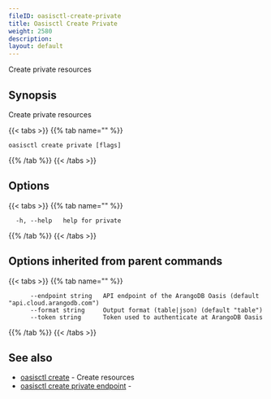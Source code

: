 ```yaml
---
fileID: oasisctl-create-private
title: Oasisctl Create Private
weight: 2580
description: 
layout: default
---
```

Create private resources

## Synopsis

Create private resources

{{< tabs >}}
{{% tab name="" %}}
```
oasisctl create private [flags]
```
{{% /tab %}}
{{< /tabs >}}

## Options

{{< tabs >}}
{{% tab name="" %}}
```
  -h, --help   help for private
```
{{% /tab %}}
{{< /tabs >}}

## Options inherited from parent commands

{{< tabs >}}
{{% tab name="" %}}
```
      --endpoint string   API endpoint of the ArangoDB Oasis (default "api.cloud.arangodb.com")
      --format string     Output format (table|json) (default "table")
      --token string      Token used to authenticate at ArangoDB Oasis
```
{{% /tab %}}
{{< /tabs >}}

## See also

* [oasisctl create]()	 - Create resources
* [oasisctl create private endpoint](oasisctl-create-private-endpoint)	 - 

